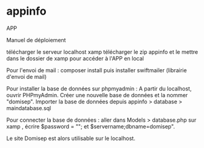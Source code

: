# appinfo
APP

Manuel de déploiement 

télécharger le serveur localhost xamp 
télécharger le zip appinfo et le mettre dans le dossier de xamp pour accéder à l'APP en local 

Pour l'envoi de mail : 
composer install 
puis installer swiftmailer (librairie d'envoi de mail)

Pour installer la base de données sur phpmyadmin : 
A partir du localhost, ouvrir PHPmyAdmin. 
Créer une nouvelle base de données et la nommer "domisep". 
Importer la base de données depuis appinfo > database > maindatabase.sql 

Pour connecter la base de données : 
aller dans Models > database.php 
sur xamp , écrire $password = ""; et $servername;dbname=domisep".

Le site Domisep est alors utilisable sur le localhost. 
